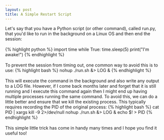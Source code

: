 ```yaml
---
layout: post
title: A Simple Restart Script
---
```


<!--
<img class="img-left" align="left" src="{{ site.url }}/images/">
-->

Let's say that you have a Python script (or other command), called run.py, that you'd like to run in the background on a Linux OS and then end the session:
<br><br>
{% highlight python %}
import time
while True:
    time.sleep(5)
    print("I'm awake!")
{% endhighlight %}
<br><br>
To prevent the session from timing out, one common way to avoid this is to use:
{% highlight bash %}
nohup ./run.sh &> LOG &
{% endhighlight %}
<br><br>
This will execute the command in the background and also write any output to a LOG file. However, if I come back months later and forget that it is still running and I execute this command again then I might end up having multiple processes running the same command. To avoid this, we can do a little better and ensure that we kill the existing process. This typically requires recording the PID of the original process:
{% highlight bash %}
cat PID | xargs kill -9 2>/dev/null
nohup ./run.sh &> LOG &
echo $! > PID
{% endhighlight %}
<br><br>
This simple little trick has come in handy many times and I hope you find it useful too!
